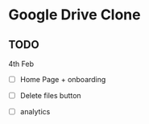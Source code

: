 # Google Drive Clone


## TODO

4th Feb


- [ ] Home Page + onboarding
- [ ] Delete files button
- [ ] analytics


